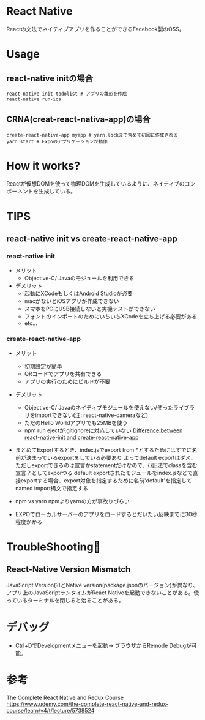 # React Native

Reactの文法でネイティブアプリを作ることができるFacebook製のOSS。  

# Usage
## react-native initの場合
```console:
react-native init todolist # アプリの雛形を作成
react-native run-ios
```

## CRNA(creat-react-nativa-app)の場合
```console
create-react-native-app myapp # yarn.lockまで含めて初回に作成される
yarn start # Expoのアプリケーションが動作
```


# How it works?
Reactが仮想DOMを使って物理DOMを生成しているように、ネイティブのコンポーネントを生成している。


# TIPS
## react-native init vs create-react-native-app
### react-native init
* メリット
    - Objective-C/ Javaのモジュールを利用できる
* デメリット
    - 起動にXCodeもしくはAndroid Studioが必要
    - macがないとiOSアプリが作成できない
    - スマホをPCにUSB接続しないと実機テストができない
    - フォントのインポートのためにいちいちXCodeを立ち上げる必要がある
    - etc...

### create-react-native-app
* メリット
    - 初期設定が簡単
    - QRコードでアプリを共有できる
    - アプリの実行のためにビルドが不要

* デメリット
    - Objective-C/ Javaのネイティブモジュールを使えない/使ったライブラリをimportできない(注: react-native-cameraなど)
    - ただのHello Worldアプリでも25MBを使う
    - npm run ejectが.gitignoreに対応していない
[Difference between react-native-init and create-react-native-app](https://github.com/react-community/create-react-native-app/issues/516)

* まとめてExportするとき、index.jsでexport from *とするためにはすでに名前が決まっているexportをしている必要あり
よってdefault exportはダメ、ただしexportできるのは宣言かstatementだけなので、{}記法でclassを含む宣言？としてexporつる
default exportされたモジュールをindex.jsなどで直接exportする場合、export対象を指定するために名前'default'を指定してnamed import構文で指定する

* npm vs yarn 
npmよりyarnの方が事故りづらい
* EXPOでローカルサーバーのアプリをロードするとだいたい反映までに30秒程度かかる


# TroubleShooting🐯
## React-Native Version Mismatch
JavaScript Version(?)とNative version(package.jsonのバージョン)が異なり、アプリ上のJavaScriptランタイムがReact Nativeを起動できないことがある。使っているターミナルを閉じると治ることがある。


# デバッグ
* Ctrl+DでDevelopmentメニューを起動→ ブラウザからRemode Debugが可能。  


# 参考
The Complete React Native and Redux Course  
https://www.udemy.com/the-complete-react-native-and-redux-course/learn/v4/t/lecture/5738524
